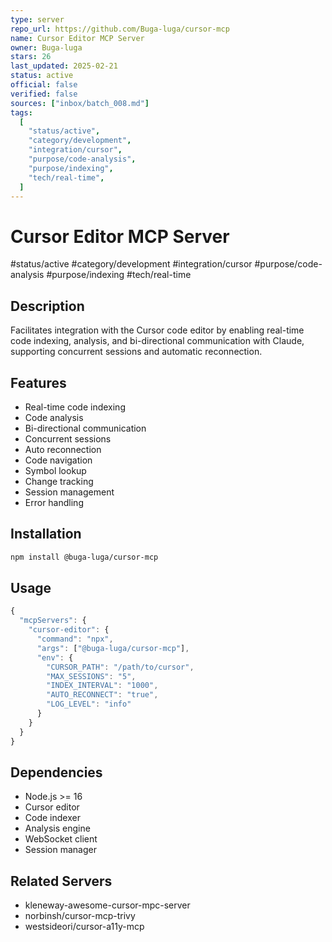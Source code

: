 ```yaml
---
type: server
repo_url: https://github.com/Buga-luga/cursor-mcp
name: Cursor Editor MCP Server
owner: Buga-luga
stars: 26
last_updated: 2025-02-21
status: active
official: false
verified: false
sources: ["inbox/batch_008.md"]
tags:
  [
    "status/active",
    "category/development",
    "integration/cursor",
    "purpose/code-analysis",
    "purpose/indexing",
    "tech/real-time",
  ]
---
```


# Cursor Editor MCP Server

#status/active #category/development #integration/cursor #purpose/code-analysis #purpose/indexing #tech/real-time

## Description

Facilitates integration with the Cursor code editor by enabling real-time code indexing, analysis, and bi-directional communication with Claude, supporting concurrent sessions and automatic reconnection.

## Features

- Real-time code indexing
- Code analysis
- Bi-directional communication
- Concurrent sessions
- Auto reconnection
- Code navigation
- Symbol lookup
- Change tracking
- Session management
- Error handling

## Installation

```bash
npm install @buga-luga/cursor-mcp
```

## Usage

```javascript
{
  "mcpServers": {
    "cursor-editor": {
      "command": "npx",
      "args": ["@buga-luga/cursor-mcp"],
      "env": {
        "CURSOR_PATH": "/path/to/cursor",
        "MAX_SESSIONS": "5",
        "INDEX_INTERVAL": "1000",
        "AUTO_RECONNECT": "true",
        "LOG_LEVEL": "info"
      }
    }
  }
}
```

## Dependencies

- Node.js >= 16
- Cursor editor
- Code indexer
- Analysis engine
- WebSocket client
- Session manager

## Related Servers

- kleneway-awesome-cursor-mpc-server
- norbinsh/cursor-mcp-trivy
- westsideori/cursor-a11y-mcp
